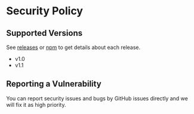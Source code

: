 # Security Policy

## Supported Versions

See [releases](https://github.com/datasense/hje/releases) or [npm](https://www.npmjs.com/package/datasense) to get details about each release.

- v1.0
- v1.1

## Reporting a Vulnerability

You can report security issues and bugs by GitHub issues directly and we will fix it as high priority.
